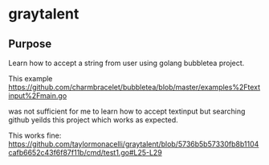 # graytalent

## Purpose

Learn how to accept a string from user using golang bubbletea project.

This example
https://github.com/charmbracelet/bubbletea/blob/master/examples%2Ftextinput%2Fmain.go

was not sufficient for me to learn how to accept textinput but searching github yeilds this project which works as expected.

This works fine:
https://github.com/taylormonacelli/graytalent/blob/5736b5b57330fb8b1104cafb6652c43f6f87f11b/cmd/test1.go#L25-L29
